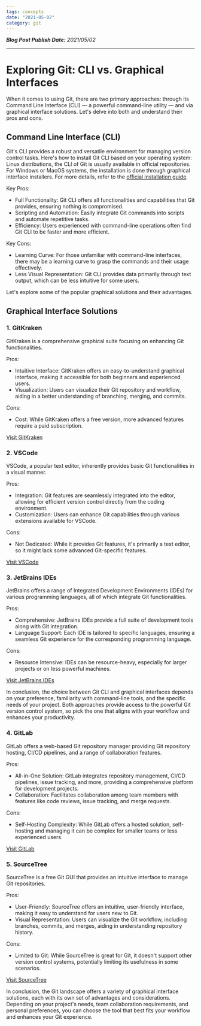```yaml
---
tags: concepts
date: "2021-05-02"
category: git
---
```


*__Blog Post Publish Date:__ 2021/05/02*

---

# Exploring Git: CLI vs. Graphical Interfaces

When it comes to using Git, there are two primary approaches: through its Command Line Interface (CLI) — a powerful command-line utility — and via graphical interface solutions. Let's delve into both and understand their pros and cons.

## Command Line Interface (CLI)

Git's CLI provides a robust and versatile environment for managing version control tasks. Here's how to install Git CLI based on your operating system: Linux distributions, the CLI of Git is usually available in official repositories. For Windows or MacOS systems, the installation is done through graphical interface installers. For more details, refer to the [official installation guide](https://git-scm.com/book/en/v2/Getting-Started-Installing-Git).

Key Pros:
- Full Functionality: Git CLI offers all functionalities and capabilities that Git provides, ensuring nothing is compromised.
- Scripting and Automation: Easily integrate Git commands into scripts and automate repetitive tasks.
- Efficiency: Users experienced with command-line operations often find Git CLI to be faster and more efficient.

Key Cons:
- Learning Curve: For those unfamiliar with command-line interfaces, there may be a learning curve to grasp the commands and their usage effectively.
- Less Visual Representation: Git CLI provides data primarily through text output, which can be less intuitive for some users.

Let's explore some of the popular graphical solutions and their advantages.

## Graphical Interface Solutions

### 1. GitKraken

GitKraken is a comprehensive graphical suite focusing on enhancing Git functionalities.

Pros:
- Intuitive Interface: GitKraken offers an easy-to-understand graphical interface, making it accessible for both beginners and experienced users.
- Visualization: Users can visualize their Git repository and workflow, aiding in a better understanding of branching, merging, and commits.

Cons:
- Cost: While GitKraken offers a free version, more advanced features require a paid subscription.

[Visit GitKraken](https://www.gitkraken.com/)

### 2. VSCode

VSCode, a popular text editor, inherently provides basic Git functionalities in a visual manner.

Pros:
- Integration: Git features are seamlessly integrated into the editor, allowing for efficient version control directly from the coding environment.
- Customization: Users can enhance Git capabilities through various extensions available for VSCode.

Cons:
- Not Dedicated: While it provides Git features, it's primarily a text editor, so it might lack some advanced Git-specific features.

[Visit VSCode](https://code.visualstudio.com/)

### 3. JetBrains IDEs

JetBrains offers a range of Integrated Development Environments (IDEs) for various programming languages, all of which integrate Git functionalities.

Pros:
- Comprehensive: JetBrains IDEs provide a full suite of development tools along with Git integration.
- Language Support: Each IDE is tailored to specific languages, ensuring a seamless Git experience for the corresponding programming language.

Cons:
- Resource Intensive: IDEs can be resource-heavy, especially for larger projects or on less powerful machines.

[Visit JetBrains IDEs](https://www.jetbrains.com/pt-br/)

In conclusion, the choice between Git CLI and graphical interfaces depends on your preference, familiarity with command-line tools, and the specific needs of your project. Both approaches provide access to the powerful Git version control system, so pick the one that aligns with your workflow and enhances your productivity.

### 4. GitLab

GitLab offers a web-based Git repository manager providing Git repository hosting, CI/CD pipelines, and a range of collaboration features.

Pros:
- All-in-One Solution: GitLab integrates repository management, CI/CD pipelines, issue tracking, and more, providing a comprehensive platform for development projects.
- Collaboration: Facilitates collaboration among team members with features like code reviews, issue tracking, and merge requests.

Cons:
- Self-Hosting Complexity: While GitLab offers a hosted solution, self-hosting and managing it can be complex for smaller teams or less experienced users.

[Visit GitLab](https://about.gitlab.com/)

### 5. SourceTree

SourceTree is a free Git GUI that provides an intuitive interface to manage Git repositories.

Pros:
- User-Friendly: SourceTree offers an intuitive, user-friendly interface, making it easy to understand for users new to Git.
- Visual Representation: Users can visualize the Git workflow, including branches, commits, and merges, aiding in understanding repository history.

Cons:
- Limited to Git: While SourceTree is great for Git, it doesn't support other version control systems, potentially limiting its usefulness in some scenarios.

[Visit SourceTree](https://www.sourcetreeapp.com/)

In conclusion, the Git landscape offers a variety of graphical interface solutions, each with its own set of advantages and considerations. Depending on your project's needs, team collaboration requirements, and personal preferences, you can choose the tool that best fits your workflow and enhances your Git experience.
